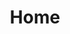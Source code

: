 ---
title: Home
home: true
heroImage: /home_bg.jpg
heroText: JUST DO IT
tagline: fighting for the life I want.
actionText: Get Started →
actionLink: /learn/
layout: Home
features:
- title: Blogger First
  details: This framework optimizes the VuePress engine for blogging first and foremost. Includes default features like RSS feed generation, list of recent posts, etc.
- title: Simplicity First
  details: Minimal setup with markdown-centered project structure helps you focus on writing.
- title: Vue.js Powered Engine
  details: Enjoy the dev experience of Vue + webpack, use Vue components in markdown, and develop your theme with Vue
footer: MIT Licensed | Created by BenCodeZen
---